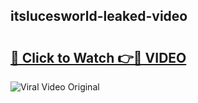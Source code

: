 ## itslucesworld-leaked-video 

# <h2><a href="http://freeplayer.one?title=itslucesworld-leaked-video&ref=21J">🔗 Click to Watch 👉🔴 VIDEO</a></h2>

<a href="http://freeplayer.one?title=itslucesworld-leaked-video&ref=21J" rel="nofollow" data-target="animated-image.originalLink"><img src="https://i.ibb.co.com/xMMVF88/686577567.gif" alt="Viral Video Original" style="max-width: 100%; display: inline-block;" data-target="animated-image.originalImage"></a>

